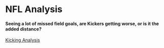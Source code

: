 # NFL Analysis

#### Seeing a lot of missed field goals, are Kickers getting worse, or is it the added distance?

[Kicking Analysis](kicking_analysis/kicking_analysis.xlsx)
